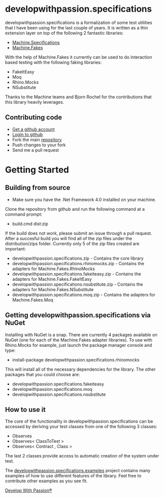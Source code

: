 # developwithpassion.specifications

developwithpassion.specifications is a formalization of some test utilities that I have been using for the last couple of years. It is written as a thin extension layer on top of the following 2 fantastic libraries:

* [Machine.Specifications](https://github.com/machine/machine.specifications)
* [Machine.Fakes](https://github.com/BjRo/Machine.Fakes)

With the help of Machine.Fakes it currently can be used to do interaction based testing with the following faking libraries:

* FakeItEasy
* Moq
* Rhino.Mocks
* NSubstitute

Thanks to the Machine teams and Bjorn Rochel for the contributions that this library heavily leverages.

## Contributing code

* [Get a github account](https://github.com/signup/free)
* [Login to github](https://github.com/login)
* Fork the main [repository](https://github.com/developwithpassion/developwithpassion.specifications)
* Push changes to your fork
* Send me a pull request

# Getting Started


## Building from source

* Make sure you have the .Net Framework 4.0 installed on your machine.

Clone the repository from github and run the following command at a command prompt:

* build.cmd dist:zip

If the build does not work, please submit an issue through a pull request. After a succesful build you will find all of the zip files under the distribution/zips folder. Currently only 5 of the zip files created are important:

* developwithpassion.specifications.zip - Contains the core library
* developwithpassion.specifications.rhinomocks.zip - Contains the adapters for Machine.Fakes.RhinoMocks
* developwithpassion.specifications.fakeiteasy.zip - Contains the adapters for Machine.Fakes.FakeItEasy
* developwithpassion.specifications.nsubstitute.zip - Contains the adapters for Machine.Fakes.NSubstitute
* developwithpassion.specifications.moq.zip - Contains the adapters for Machine.Fakes.Moq

## Getting developwithpassion.specifications via NuGet

Installing with NuGet is a snap. There are currently 4 packages available on NuGet (one for each of the Machine.Fakes adapter libraries). To use with Rhino.Mocks for example, just launch the package manager console and type:

* install-package developwithpassion.specifications.rhinomocks

This will install all of the necessary dependencies for the library. The other packages that you could choose are:

* developwithpassion.specifications.fakeiteasy
* developwithpassion.specifications.moq
* developwithpassion.specifications.nsubstitute

## How to use it

The core of the functionality in developwithpassion.specifications can be accessed by deriving your test classes from one of the following 3 classes:

* Observes
* Observes< ClassToTest >
* Observes< Contract , Class >

The last 2 classes provide access to automatic creation of the system under test.

The [developwithpassion.specifications.examples](https://github.com/developwithpassion/developwithpassion.specifications/tree/master/source/developwithpassion.specifications.examples) project contains many examples of how to use different features of the library. Feel free to contribute other examples as you see fit.

[Develop With Passion®](http://www.developwithpassion.com)
